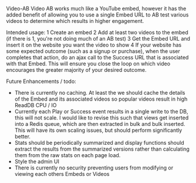 Video-AB
Video AB works much like a YouTube embed, however it has the added benefit of allowing you to use a single Embed URL to AB test various videos to determine which results in higher engagement.

Intended usage:
1 Create an embed
2 Add at least two videos to the embed (if there is 1, you're not doing much of an AB test)
3 Get the Embed URL and insert it on the website you want the video to show
4 If your website has some expected outcome (such as a signup or purchase), when the user completes that action, do an ajax call to the Success URL that is associated with that Embed. This will ensure you close the loop on which video encourages the greater majority of your desired outcome.

Future Enhancements / todo:
* There is currently no caching. At least the we should cache the details of the Embed and its associated videos so popular videos result in high ReadDB CPU / IO
* Currently each Play or Success event results in a single write to the DB, this will not scale. I would like to revise this such that views get inserted into a Redis queue, which are then extracted in bulk and bulk inserted. This will have its own scaling issues, but should perform significantly better.
* Stats should be periodically summarized and display functions should extract the results from the summarized versions rather than calculating them from the raw stats on each page load.
* Style the admin UI
* There is currently no security preventing users from modifying or viewing each others Embeds or Videos
